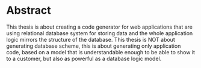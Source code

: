 # Abstract

This thesis is about creating a code generator for web applications that are using relational database system for storing data and the whole application logic mirrors the structure of the database. This thesis is NOT about generating database scheme, this is about generating only application code, based on a model that is understandable enough to be able to show it to a customer, but also as powerful as a database logic model.
